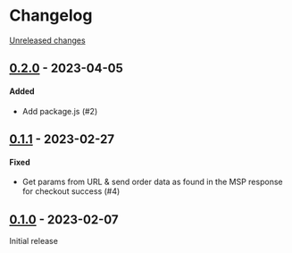 # Changelog 

[Unreleased changes](https://github.com/rapidez/multisafepay/compare/0.2.0...master)
## [0.2.0](https://github.com/rapidez/multisafepay/releases/tag/0.2.0) - 2023-04-05

#### Added

- Add package.js (#2)

## [0.1.1](https://github.com/rapidez/multisafepay/releases/tag/0.1.1) - 2023-02-27

#### Fixed

- Get params from URL & send order data as found in the MSP response for checkout success (#4)

## [0.1.0](https://github.com/rapidez/multisafepay/releases/tag/0.1.0) - 2023-02-07

Initial release

